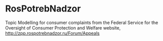 # RosPotrebNadzor
Topic Modelling for consumer complaints from the Federal Service for the Oversight of Consumer Protection and Welfare website, http://zpp.rospotrebnadzor.ru/Forum/Appeals
